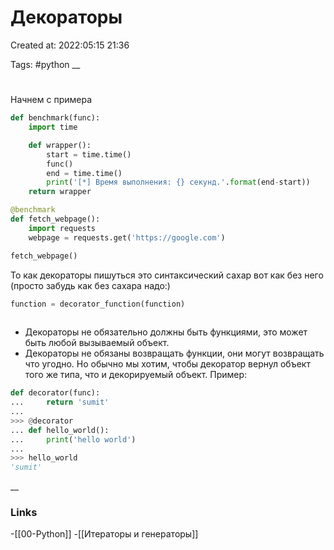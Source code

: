 # Декораторы

Created at: 2022:05:15 21:36

Tags: #python 
__ 

# 
Начнем с примера


```python
def benchmark(func):
    import time

    def wrapper():
        start = time.time()
        func()
        end = time.time()
        print('[*] Время выполнения: {} секунд.'.format(end-start))
    return wrapper

@benchmark
def fetch_webpage():
    import requests
    webpage = requests.get('https://google.com')

fetch_webpage()
```

То как декораторы пишуться это синтаксический сахар
 вот как без него (просто забудь как без сахара надо:)
 
 ```python
 function = decorator_function(function)
	
 ```

-   Декораторы не обязательно должны быть функциями, это может быть любой вызываемый объект.
-   Декораторы не обязаны возвращать функции, они могут возвращать что угодно. Но обычно мы хотим, чтобы декоратор вернул объект того же типа, что и декорируемый объект. Пример:

```python
def decorator(func):
...     return 'sumit'
...
>>> @decorator
... def hello_world():
...     print('hello world')
...
>>> hello_world
'sumit'
```



__

### Links
-[[00-Python]]
-[[Итераторы и генераторы]]